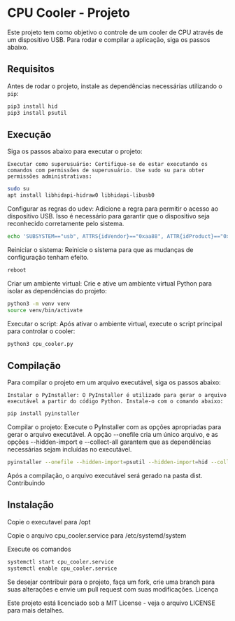 # CPU Cooler - Projeto

Este projeto tem como objetivo o controle de um cooler de CPU através de um dispositivo USB. Para rodar e compilar a aplicação, siga os passos abaixo.

## Requisitos

Antes de rodar o projeto, instale as dependências necessárias utilizando o `pip`:

```bash
pip3 install hid
pip3 install psutil
```

## Execução

Siga os passos abaixo para executar o projeto:

    Executar como superusuário: Certifique-se de estar executando os comandos com permissões de superusuário. Use sudo su para obter permissões administrativas:

```bash
sudo su
apt install libhidapi-hidraw0 libhidapi-libusb0
```

Configurar as regras do udev: Adicione a regra para permitir o acesso ao dispositivo USB. Isso é necessário para garantir que o dispositivo seja reconhecido corretamente pelo sistema.


```bash
echo 'SUBSYSTEM=="usb", ATTRS{idVendor}=="0xaa88", ATTR{idProduct}=="0x8666", MODE="0666"' > /etc/udev/rules.d/50-usb-scale.conf
```

Reiniciar o sistema: Reinicie o sistema para que as mudanças de configuração tenham efeito.


```bash
reboot
```

Criar um ambiente virtual: Crie e ative um ambiente virtual Python para isolar as dependências do projeto:

```bash
python3 -m venv venv
source venv/bin/activate
```

Executar o script: Após ativar o ambiente virtual, execute o script principal para controlar o cooler:

```bash
python3 cpu_cooler.py
```

## Compilação

Para compilar o projeto em um arquivo executável, siga os passos abaixo:

    Instalar o PyInstaller: O PyInstaller é utilizado para gerar o arquivo executável a partir do código Python. Instale-o com o comando abaixo:

```bash
pip install pyinstaller
```

Compilar o projeto: Execute o PyInstaller com as opções apropriadas para gerar o arquivo executável. A opção --onefile cria um único arquivo, e as opções --hidden-import e --collect-all garantem que as dependências necessárias sejam incluídas no executável.

```bash
pyinstaller --onefile --hidden-import=psutil --hidden-import=hid --collect-all=psutil --collect-all=hid cpu_cooler.py
```

Após a compilação, o arquivo executável será gerado na pasta dist.
Contribuindo

## Instalação

Copie o executavel para /opt

Copie o arquivo cpu_cooler.service para /etc/systemd/system

Execute os comandos

```bash
systemctl start cpu_cooler.service
systemctl enable cpu_cooler.service
```

Se desejar contribuir para o projeto, faça um fork, crie uma branch para suas alterações e envie um pull request com suas modificações.
Licença

Este projeto está licenciado sob a MIT License - veja o arquivo LICENSE para mais detalhes.
